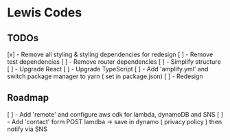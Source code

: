 # Lewis Codes

## TODOs

[x] - Remove all styling & styling dependencies for redesign
[ ] - Remove test dependencies
[ ] - Remove router dependencies
[ ] - Simplify structure
[ ] - Upgrade React
[ ] - Upgrade TypeScript
[ ] - Add 'amplify.yml' and switch package manager to yarn ( set in package.json)
[ ] - Redesign

## Roadmap

[ ] - Add 'remote' and configure aws cdk for lambda, dynamoDB and SNS
[ ] - Add 'contact' form POST lamdba -> save in dynamo ( privacy policy ) then notify via SNS
